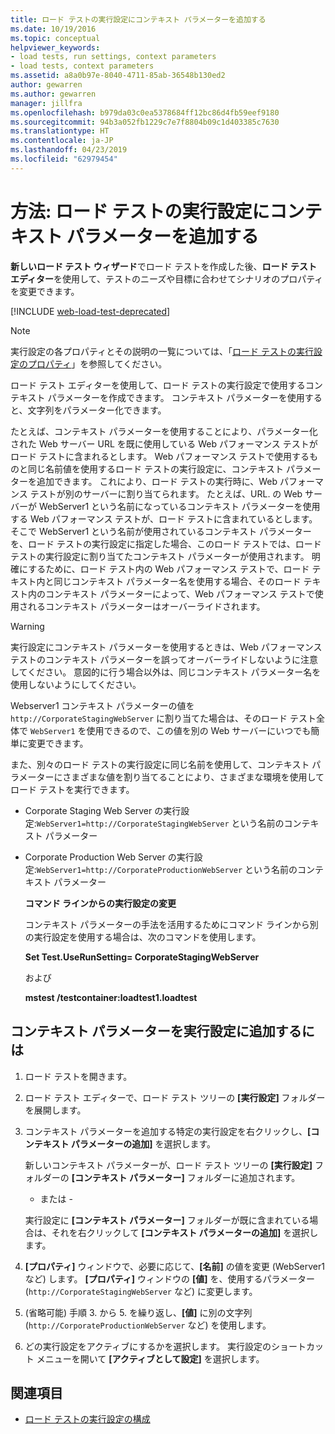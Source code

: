 ```yaml
---
title: ロード テストの実行設定にコンテキスト パラメーターを追加する
ms.date: 10/19/2016
ms.topic: conceptual
helpviewer_keywords:
- load tests, run settings, context parameters
- load tests, context parameters
ms.assetid: a8a0b97e-8040-4711-85ab-36548b130ed2
author: gewarren
ms.author: gewarren
manager: jillfra
ms.openlocfilehash: b979da03c0ea5378684ff12bc86d4fb59eef9180
ms.sourcegitcommit: 94b3a052fb1229c7e7f8804b09c1d403385c7630
ms.translationtype: HT
ms.contentlocale: ja-JP
ms.lasthandoff: 04/23/2019
ms.locfileid: "62979454"
---
```

# <a name="how-to-add-context-parameters-to-a-load-test-run-setting"></a>方法: ロード テストの実行設定にコンテキスト パラメーターを追加する

**新しいロード テスト ウィザード**でロード テストを作成した後、**ロード テスト エディター**を使用して、テストのニーズや目標に合わせてシナリオのプロパティを変更できます。

[!INCLUDE [web-load-test-deprecated](includes/web-load-test-deprecated.md)]

> [!NOTE]
> 実行設定の各プロパティとその説明の一覧については、「[ロード テストの実行設定のプロパティ](../test/load-test-run-settings-properties.md)」を参照してください。

ロード テスト エディターを使用して、ロード テストの実行設定で使用するコンテキスト パラメーターを作成できます。 コンテキスト パラメーターを使用すると、文字列をパラメーター化できます。

たとえば、コンテキスト パラメーターを使用することにより、パラメーター化された Web サーバー URL を既に使用している Web パフォーマンス テストがロード テストに含まれるとします。 Web パフォーマンス テストで使用するものと同じ名前値を使用するロード テストの実行設定に、コンテキスト パラメーターを追加できます。 これにより、ロード テストの実行時に、Web パフォーマンス テストが別のサーバーに割り当てられます。 たとえば、URL. の Web サーバーが WebServer1 という名前になっているコンテキスト パラメーターを使用する Web パフォーマンス テストが、ロード テストに含まれているとします。 そこで WebServer1 という名前が使用されているコンテキスト パラメーターを、ロード テストの実行設定に指定した場合、このロード テストでは、ロード テストの実行設定に割り当てたコンテキスト パラメーターが使用されます。 明確にするために、ロード テスト内の Web パフォーマンス テストで、ロード テキスト内と同じコンテキスト パラメーター名を使用する場合、そのロード テキスト内のコンテキスト パラメーターによって、Web パフォーマンス テストで使用されるコンテキスト パラメーターはオーバーライドされます。

> [!WARNING]
> 実行設定にコンテキスト パラメーターを使用するときは、Web パフォーマンス テストのコンテキスト パラメーターを誤ってオーバーライドしないように注意してください。 意図的に行う場合以外は、同じコンテキスト パラメーター名を使用しないようにしてください。

Webserver1 コンテキスト パラメーターの値を `http://CorporateStagingWebServer` に割り当てた場合は、そのロード テスト全体で `WebServer1` を使用できるので、この値を別の Web サーバーにいつでも簡単に変更できます。

また、別々のロード テストの実行設定に同じ名前を使用して、コンテキスト パラメーターにさまざまな値を割り当てることにより、さまざまな環境を使用してロード テストを実行できます。

- Corporate Staging Web Server の実行設定:`WebServer1=http://CorporateStagingWebServer` という名前のコンテキスト パラメーター

- Corporate Production Web Server の実行設定:`WebServer1=http://CorporateProductionWebServer` という名前のコンテキスト パラメーター

  **コマンド ラインからの実行設定の変更**

  コンテキスト パラメーターの手法を活用するためにコマンド ラインから別の実行設定を使用する場合は、次のコマンドを使用します。

  **Set Test.UseRunSetting= CorporateStagingWebServer**

  および

  **mstest /testcontainer:loadtest1.loadtest**

## <a name="to-add-a-context-parameter-to-a-run-setting"></a>コンテキスト パラメーターを実行設定に追加するには

1. ロード テストを開きます。

2. ロード テスト エディターで、ロード テスト ツリーの **[実行設定]** フォルダーを展開します。

3. コンテキスト パラメーターを追加する特定の実行設定を右クリックし、**[コンテキスト パラメーターの追加]** を選択します。

     新しいコンテキスト パラメーターが、ロード テスト ツリーの **[実行設定]** フォルダーの **[コンテキスト パラメーター]** フォルダーに追加されます。

     - または -

     実行設定に **[コンテキスト パラメーター]** フォルダーが既に含まれている場合は、それを右クリックして **[コンテキスト パラメーターの追加]** を選択します。

4. **[プロパティ]** ウィンドウで、必要に応じて、**[名前]** の値を変更 (WebServer1 など) します。 **[プロパティ]** ウィンドウの **[値]** を、使用するパラメーター (`http://CorporateStagingWebServer` など) に変更します。

5. (省略可能) 手順 3. から 5. を繰り返し、**[値]** に別の文字列 (`http://CorporateProductionWebServer` など) を使用します。

6. どの実行設定をアクティブにするかを選択します。 実行設定のショートカット メニューを開いて **[アクティブとして設定]** を選択します。

## <a name="see-also"></a>関連項目

- [ロード テストの実行設定の構成](../test/configure-load-test-run-settings.md)